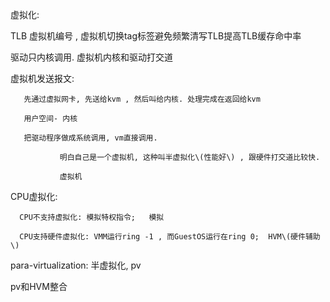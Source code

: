虚拟化:

TLB  虚拟机编号   , 虚拟机切换tag标签避免频繁清写TLB提高TLB缓存命中率

驱动只内核调用.   虚拟机内核和驱动打交道 

虚拟机发送报文: 

       先通过虚拟网卡, 先送给kvm , 然后叫给内核. 处理完成在返回给kvm

       用户空间- 内核

       把驱动程序做成系统调用, vm直接调用.

               明白自己是一个虚拟机, 这种叫半虚拟化\(性能好\) , 跟硬件打交道比较快.

               虚拟机

CPU虚拟化:

      CPU不支持虚拟化: 模拟特权指令;   模拟

      CPU支持硬件虚拟化: VMM运行ring -1 , 而GuestOS运行在ring 0;  HVM\(硬件辅助\) 

para-virtualization: 半虚拟化, pv

pv和HVM整合

       

